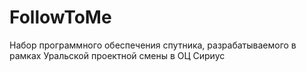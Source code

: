 # FollowToMe
Набор программного обеспечения спутника, разрабатываемого в рамках Уральской проектной смены в ОЦ Сириус
